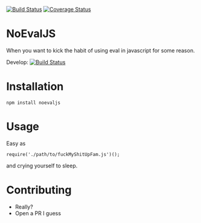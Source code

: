 [![Build Status](https://travis-ci.org/asciifaceman/noevaljs.svg?branch=master)](https://travis-ci.org/asciifaceman/noevaljs) [![Coverage Status](https://coveralls.io/repos/github/asciifaceman/noevaljs/badge.svg?branch=develop)](https://coveralls.io/github/asciifaceman/noevaljs?branch=develop)
# NoEvalJS
When you want to kick the habit of using eval in javascript for some reason.

Develop: [![Build Status](https://travis-ci.org/asciifaceman/noevaljs.svg?branch=develop)](https://travis-ci.org/asciifaceman/noevaljs)


# Installation
`npm install noevaljs`

# Usage
Easy as 

 `require('./path/to/fuckMyShitUpFam.js')();`

 and crying yourself to sleep.

# Contributing
* Really?
* Open a PR I guess
